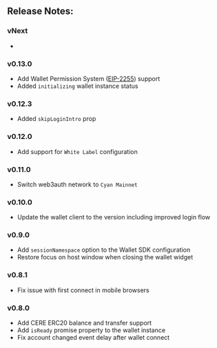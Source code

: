 ## Release Notes:

### vNext

- 

### v0.13.0

- Add Wallet Permission System ([EIP-2255](https://eips.ethereum.org/EIPS/eip-2255)) support
- Added `initializing` wallet instance status

### v0.12.3

- Added `skipLoginIntro` prop

### v0.12.0

- Add support for `White Label` configuration

### v0.11.0

- Switch web3auth network to `Cyan Mainnet`

### v0.10.0

- Update the wallet client to the version including improved login flow

### v0.9.0

- Add `sessionNamespace` option to the Wallet SDK configuration
- Restore focus on host window when closing the wallet widget

### v0.8.1

- Fix issue with first connect in mobile browsers

### v0.8.0

- Add CERE ERC20 balance and transfer support
- Add `isReady` promise property to the wallet instance
- Fix account changed event delay after wallet connect
